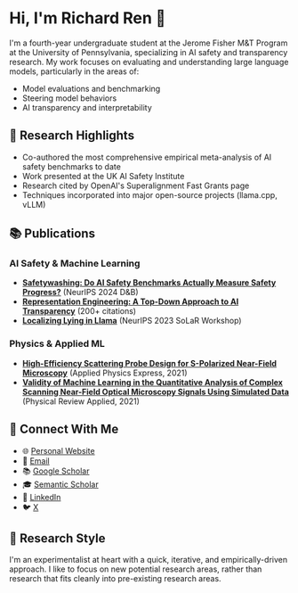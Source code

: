 # Hi, I'm Richard Ren 👋

I'm a fourth-year undergraduate student at the Jerome Fisher M&T Program at the University of Pennsylvania, specializing in AI safety and transparency research. My work focuses on evaluating and understanding large language models, particularly in the areas of:
- Model evaluations and benchmarking
- Steering model behaviors
- AI transparency and interpretability

## 🔬 Research Highlights

- Co-authored the most comprehensive empirical meta-analysis of AI safety benchmarks to date
- Work presented at the UK AI Safety Institute
- Research cited by OpenAI's Superalignment Fast Grants page
- Techniques incorporated into major open-source projects (llama.cpp, vLLM)

## 📚 Publications

### AI Safety & Machine Learning
- **[Safetywashing: Do AI Safety Benchmarks Actually Measure Safety Progress?](http://www.arxiv.org/abs/2407.21792)** (NeurIPS 2024 D&B)
- **[Representation Engineering: A Top-Down Approach to AI Transparency](http://www.arxiv.org/abs/2310.01405)** (200+ citations)
- **[Localizing Lying in Llama](http://www.arxiv.org/abs/2311.15131)** (NeurIPS 2023 SoLaR Workshop)

### Physics & Applied ML
- **[High-Efficiency Scattering Probe Design for S-Polarized Near-Field Microscopy](https://iopscience.iop.org/article/10.35848/1882-0786/abd716/meta)** (Applied Physics Express, 2021)
- **[Validity of Machine Learning in the Quantitative Analysis of Complex Scanning Near-Field Optical Microscopy Signals Using Simulated Data](https://journals.aps.org/prapplied/abstract/10.1103/PhysRevApplied.15.014001)** (Physical Review Applied, 2021)

## 🔗 Connect With Me

- 🌐 [Personal Website](https://notrichardren.github.io)
- 📧 [Email](mailto:hi.richard.ren@gmail.com)
- 📚 [Google Scholar](https://scholar.google.com/citations?user=o-Vl80UAAAAJ&hl=en)
- 🎓 [Semantic Scholar](https://www.semanticscholar.org/author/Richard-Ren/2253397384)
- 💼 [LinkedIn](https://www.linkedin.com/in/richard-ren-tech/)
- 🐦 [X](https://x.com/notRichardRen)

## 🧪 Research Style

I'm an experimentalist at heart with a quick, iterative, and empirically-driven approach. I like to focus on new potential research areas, rather than research that fits cleanly into pre-existing research areas.

<!---
notrichardren/notrichardren is a ✨ special ✨ repository because its `README.md` (this file) appears on your GitHub profile.
You can click the Preview link to take a look at your changes.
--->
